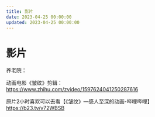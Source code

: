```yaml
---
title: 影片
date: 2023-04-25 00:00:00
updated: 2023-04-25 00:00:00
---
```


# 影片

养老院：

动画电影《皱纹》剪辑：https://www.zhihu.com/zvideo/1597624041250287616

原片2小时喜欢可以去看【《皱纹》—感人至深的动画-哔哩哔哩】 https://b23.tv/v72WBSB
